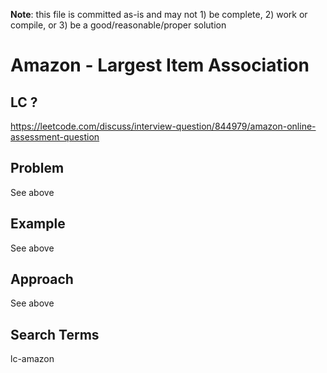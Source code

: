 **Note**: this file is committed as-is and may not 1) be complete, 2) work or compile, or 3) be a good/reasonable/proper solution


# Amazon - Largest Item Association
## LC ?
https://leetcode.com/discuss/interview-question/844979/amazon-online-assessment-question

## Problem
See above

## Example
See above

## Approach
See above

## Search Terms
lc-amazon